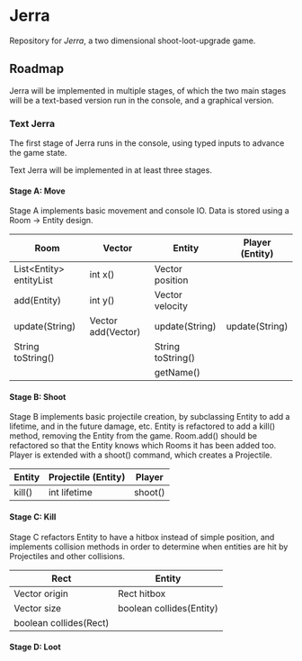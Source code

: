 # Jerra

Repository for *Jerra*, a two dimensional shoot-loot-upgrade game.

## Roadmap

Jerra will be implemented in multiple stages, of which the two main stages will be a text-based version run in the console, and a graphical version.

### Text Jerra

The first stage of Jerra runs in the console, using typed inputs to advance the game state.

Text Jerra will be implemented in at least three stages.

#### Stage A: Move

Stage A implements basic movement and console IO. Data is stored using a Room -> Entity design.

 Room | Vector | Entity | Player (Entity)
--- | --- | --- | --- |
List\<Entity> entityList | int x() | Vector position |
add(Entity) | int y() | Vector velocity |
update(String) | Vector add(Vector) | update(String) | update(String)
String toString() | | String toString() |
| | | getName()

#### Stage B: Shoot

Stage B implements basic projectile creation, by subclassing Entity to add a lifetime, and in the future damage, etc. Entity is refactored to add a kill() method, removing the Entity from the game. Room.add() should be refactored so that the Entity knows which Rooms it has been added too. Player is extended with a shoot() command, which creates a Projectile.

Entity | Projectile (Entity) | Player |
--- | --- | --- |
kill() | int lifetime | shoot() |

#### Stage C: Kill

Stage C refactors Entity to have a hitbox instead of simple position, and implements collision methods in order to determine when entities are hit by Projectiles and other collisions.

| Rect | Entity |
| --- | --- |
| Vector origin | Rect hitbox |
| Vector size | boolean collides(Entity) |
| boolean collides(Rect) | |

#### Stage D: Loot
